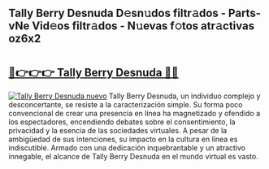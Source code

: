 ## Tally Berry Desnuda D𝚎sn𝚞dos filtr𝚊dos - Parts-vNe Vid𝚎os filtr𝚊dos - N𝚞evas f𝚘tos atr𝚊ctivas oz6x2

# <h2><a href="http://mb6mu5l.tromn.icu/?c=Tally+Berry+Desnuda">🔗👉👉👉 Tally Berry Desnuda 🔗🔗</a></h2>

[![Tally Berry Desnuda nuevo](https://i.imgur.com/pEAQMta.gif)](http://mb6mu5l.tromn.icu/?c=Tally+Berry+Desnuda)
Tally Berry Desnuda, un individuo complejo y desconcertante, se resiste a la caracterización simple. Su forma poco convencional de crear una presencia en línea ha magnetizado y ofendido a los espectadores, encendiendo debates sobre el consentimiento, la privacidad y la esencia de las sociedades virtuales. A pesar de la ambigüedad de sus intenciones, su impacto en la cultura en línea es indiscutible. Armado con una dedicación inquebrantable y un atractivo innegable, el alcance de Tally Berry Desnuda en el mundo virtual es vasto.
